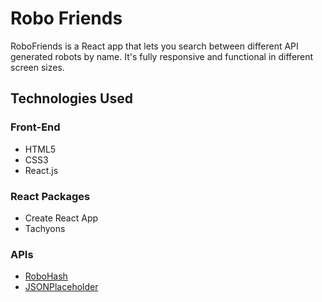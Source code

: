 # Robo Friends

RoboFriends is a React app that lets you search between different API generated robots by name. It's fully responsive and functional in different screen sizes.




## Technologies Used

### Front-End
- HTML5
- CSS3
 - React.js

### React Packages
- Create React App
- Tachyons

### APIs
- [RoboHash](https://robohash.org/)
- [JSONPlaceholder](https://jsonplaceholder.typicode.com/)